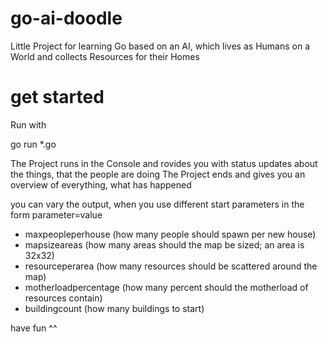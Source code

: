 # go-ai-doodle
Little Project for learning Go based on an AI, which lives as Humans on a World and collects Resources for their Homes


# get started
Run with 

go run *.go

The Project runs in the Console and rovides you with status updates about the things, that the people are doing
The Project ends and gives you an overview of everything, what has happened

you can vary the output, when you use different start parameters in the form parameter=value

- maxpeopleperhouse (how many people should spawn per new house)
- mapsizeareas (how many areas should the map be sized; an area is 32x32)
- resourceperarea (how many resources should be scattered around the map)
- motherloadpercentage (how many percent should the motherload of resources contain)
- buildingcount (how many buildings to start)


have fun ^^
